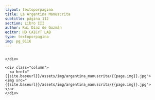 ```yaml
---
layout: textoporpagina
title: La Argentina Manuscrita
subtitle: página 112
section: Libro III
author: Rui Díaz de Guzmán
editor: HD CAICYT LAB
type: textoporpagina
img: pg_0116
---
```


<div class="row">
    <div class="column">


    </div>

    <div class="column">
      <a href="{{site.baseurl}}/assets/img/argentina_manuscrita/{{page.img}}.jpg"><img src="{{site.baseurl}}/assets/img/argentina_manuscrita/{{page.img}}.jpg"></a>
    </div>
</div>